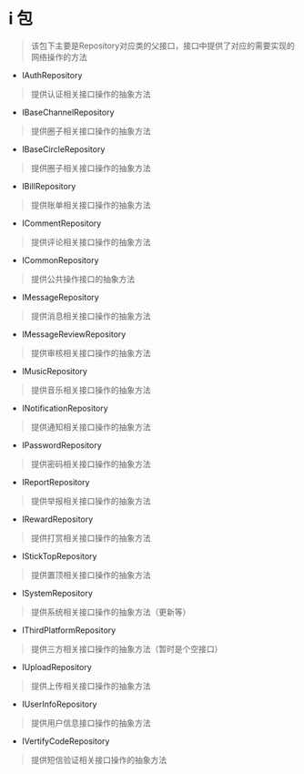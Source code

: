 # i 包
> 该包下主要是Repository对应类的父接口，接口中提供了对应的需要实现的网络操作的方法

- IAuthRepository
> 提供认证相关接口操作的抽象方法

- IBaseChannelRepository
> 提供圈子相关接口操作的抽象方法

- IBaseCircleRepository
> 提供圈子相关接口操作的抽象方法

- IBillRepository
> 提供账单相关接口操作的抽象方法

- ICommentRepository
> 提供评论相关接口操作的抽象方法

- ICommonRepository
> 提供公共操作接口的抽象方法

- IMessageRepository
> 提供消息相关接口操作的抽象方法

- IMessageReviewRepository
> 提供审核相关接口操作的抽象方法

- IMusicRepository
> 提供音乐相关接口操作的抽象方法

- INotificationRepository
> 提供通知相关接口操作的抽象方法

- IPasswordRepository
> 提供密码相关接口操作的抽象方法

- IReportRepository
> 提供举报相关接口操作的抽象方法

- IRewardRepository
> 提供打赏相关接口操作的抽象方法

- IStickTopRepository
> 提供置顶相关接口操作的抽象方法

- ISystemRepository
> 提供系统相关接口操作的抽象方法（更新等）

- IThirdPlatformRepository
> 提供三方相关接口操作的抽象方法（暂时是个空接口）

- IUploadRepository
> 提供上传相关接口操作的抽象方法

- IUserInfoRepository
> 提供用户信息接口操作的抽象方法

- IVertifyCodeRepository
> 提供短信验证相关接口操作的抽象方法